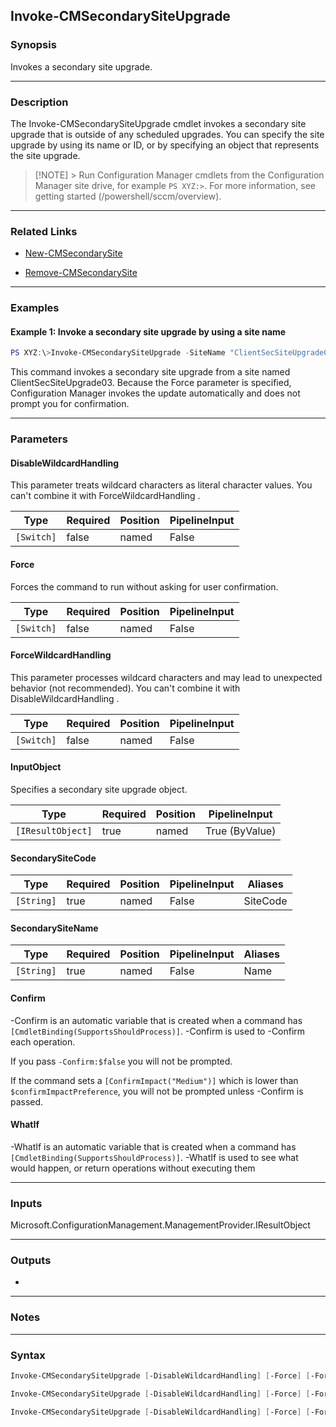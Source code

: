 Invoke-CMSecondarySiteUpgrade
-----------------------------




### Synopsis
Invokes a secondary site upgrade.



---


### Description

The Invoke-CMSecondarySiteUpgrade cmdlet invokes a secondary site upgrade that is outside of any scheduled upgrades. You can specify the site upgrade by using its name or ID, or by specifying an object that represents the site upgrade.



> [!NOTE] > Run Configuration Manager cmdlets from the Configuration Manager site drive, for example `PS XYZ:>`. For more information, see getting started (/powershell/sccm/overview).



---


### Related Links
* [New-CMSecondarySite](New-CMSecondarySite)



* [Remove-CMSecondarySite](Remove-CMSecondarySite)





---


### Examples
#### Example 1: Invoke a secondary site upgrade by using a site name
```PowerShell
PS XYZ:\>Invoke-CMSecondarySiteUpgrade -SiteName "ClientSecSiteUpgrade03" -Force
```
This command invokes a secondary site upgrade from a site named ClientSecSiteUpgrade03. Because the Force parameter is specified, Configuration Manager invokes the update automatically and does not prompt you for confirmation.


---


### Parameters
#### **DisableWildcardHandling**

This parameter treats wildcard characters as literal character values. You can't combine it with ForceWildcardHandling .






|Type      |Required|Position|PipelineInput|
|----------|--------|--------|-------------|
|`[Switch]`|false   |named   |False        |



#### **Force**

Forces the command to run without asking for user confirmation.






|Type      |Required|Position|PipelineInput|
|----------|--------|--------|-------------|
|`[Switch]`|false   |named   |False        |



#### **ForceWildcardHandling**

This parameter processes wildcard characters and may lead to unexpected behavior (not recommended). You can't combine it with DisableWildcardHandling .






|Type      |Required|Position|PipelineInput|
|----------|--------|--------|-------------|
|`[Switch]`|false   |named   |False        |



#### **InputObject**

Specifies a secondary site upgrade object.






|Type             |Required|Position|PipelineInput |
|-----------------|--------|--------|--------------|
|`[IResultObject]`|true    |named   |True (ByValue)|



#### **SecondarySiteCode**








|Type      |Required|Position|PipelineInput|Aliases |
|----------|--------|--------|-------------|--------|
|`[String]`|true    |named   |False        |SiteCode|



#### **SecondarySiteName**








|Type      |Required|Position|PipelineInput|Aliases|
|----------|--------|--------|-------------|-------|
|`[String]`|true    |named   |False        |Name   |



#### **Confirm**
-Confirm is an automatic variable that is created when a command has ```[CmdletBinding(SupportsShouldProcess)]```.
-Confirm is used to -Confirm each operation.

If you pass ```-Confirm:$false``` you will not be prompted.


If the command sets a ```[ConfirmImpact("Medium")]``` which is lower than ```$confirmImpactPreference```, you will not be prompted unless -Confirm is passed.

#### **WhatIf**
-WhatIf is an automatic variable that is created when a command has ```[CmdletBinding(SupportsShouldProcess)]```.
-WhatIf is used to see what would happen, or return operations without executing them


---


### Inputs
Microsoft.ConfigurationManagement.ManagementProvider.IResultObject





---


### Outputs
* 






---


### Notes




---


### Syntax
```PowerShell
Invoke-CMSecondarySiteUpgrade [-DisableWildcardHandling] [-Force] [-ForceWildcardHandling] -InputObject <IResultObject> [-Confirm] [-WhatIf] [<CommonParameters>]
```
```PowerShell
Invoke-CMSecondarySiteUpgrade [-DisableWildcardHandling] [-Force] [-ForceWildcardHandling] -SecondarySiteCode <String> [-Confirm] [-WhatIf] [<CommonParameters>]
```
```PowerShell
Invoke-CMSecondarySiteUpgrade [-DisableWildcardHandling] [-Force] [-ForceWildcardHandling] -SecondarySiteName <String> [-Confirm] [-WhatIf] [<CommonParameters>]
```
